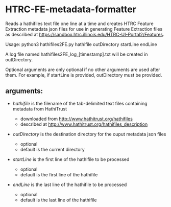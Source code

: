 HTRC-FE-metadata-formatter
==========================

Reads a hathifiles text file one line at a time and creates HTRC Feature Extraction metadata json files for use in generating Feature Extraction files as described at https://sandbox.htrc.illinois.edu/HTRC-UI-Portal2/Features.

Usage: python3 hathifiles2FE.py hathifile outDirectory startLine endLine

A log file named hathifiles2FE_log_[timestamp].txt will be created in outDirectory.

Optional arguments are only optional if no other arguments are used after them.  For example, if startLine is provided, outDirectory must be provided.

## arguments:

+ *hathifile* is the filename of the tab-delimited text files containing metadata from HathiTrust
    - downloaded from http://www.hathitrust.org/hathifiles
    - described at http://www.hathitrust.org/hathifiles_description

+ *outDirectory* is the destination directory for the ouput metadata json files
    - optional
    - default is the current directory

+ *startLine* is the first line of the hathifile to be processed
    - optional
    - default is the first line of the hathifile

+ *endLine* is the last line of the hathifile to be processed
    - optional
    - default is the last line of the hathifile